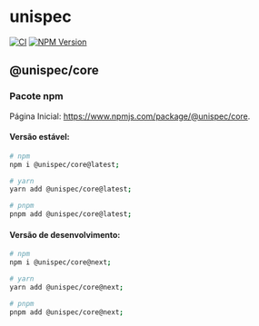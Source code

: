 # unispec

[![CI](https://github.com/guesant/unispec/actions/workflows/ci.yml/badge.svg)](https://github.com/guesant/unispec/actions/workflows/ci.yml)
[![NPM Version](https://img.shields.io/npm/v/%40unispec%2Fcore?link=https%3A%2F%2Fwww.npmjs.com%2Fpackage%2F%40unispec%2Fcore)](https://www.npmjs.com/package/@unispec/core)


## @unispec/core

### Pacote npm

Página Inicial: <https://www.npmjs.com/package/@unispec/core>.

#### Versão estável:

```sh
# npm
npm i @unispec/core@latest;

# yarn
yarn add @unispec/core@latest;

# pnpm
pnpm add @unispec/core@latest;
```

#### Versão de desenvolvimento:

```sh
# npm
npm i @unispec/core@next;

# yarn
yarn add @unispec/core@next;

# pnpm
pnpm add @unispec/core@next;
```

